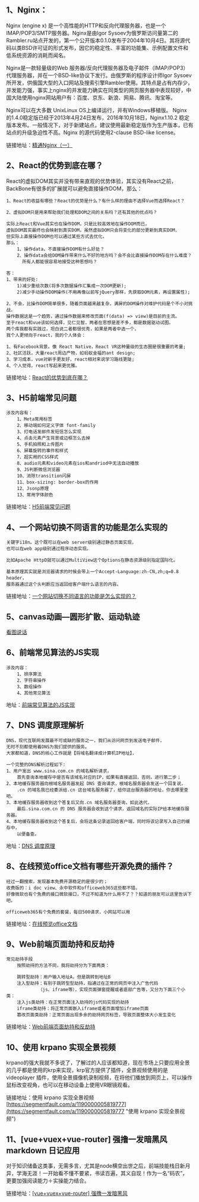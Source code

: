
## 1、Nginx：
Nginx (engine x) 是一个高性能的HTTP和反向代理服务器，也是一个IMAP/POP3/SMTP服务器。Nginx是由Igor Sysoev为俄罗斯访问量第二的Rambler.ru站点开发的，第一个公开版本0.1.0发布于2004年10月4日。其将源代码以类BSD许可证的形式发布，因它的稳定性、丰富的功能集、示例配置文件和低系统资源的消耗而闻名。

Nginx是一款轻量级的Web 服务器/反向代理服务器及电子邮件（IMAP/POP3）代理服务器，并在一个BSD-like协议下发行。由俄罗斯的程序设计师Igor Sysoev所开发，供俄国大型的入口网站及搜索引擎Rambler使用。其特点是占有内存少，并发能力强，事实上nginx的并发能力确实在同类型的网页服务器中表现较好，中国大陆使用nginx网站用户有：百度、京东、新浪、网易、腾讯、淘宝等。

Nginx可以在大多数 UnixLinux OS上编译运行，并有Windows移植版。 Nginx 的1.4.0稳定版已经于2013年4月24日发布，2016年10月18日，Nginx1.10.2 稳定版本发布。一般情况下，对于新建站点，建议使用最新稳定版作为生产版本，已有站点的升级急迫性不高。Nginx 的源代码使用2-clause BSD-like license。

链接地址：[精通Nginx（一）](https://segmentfault.com/a/1190000010857925 "segmentfault 精通Nginx（一）")


## 2、React的优势到底在哪？
React的虚拟DOM其实并没有带来直观的优势体验，其实没有React之前，BackBone有很多的扩展就可以避免直接操作DOM，那么：

	1、React的收益有哪些？React的优势是什么？有什么样的理由不选择Vue而选择React？

	2、虚拟DOM只是用来帮助我们处理和DOM之间的关系吗？还有其他的优点吗？

	实际上React和Vue其实也在操作DOM，只是比较高效地在操作DOM而已，
	虚拟DOM其实最终也会映射到真实DOM，虽然虚拟DOM只会将变化的部分更新到真实DOM，
	但实际上直接操作DOM也可以通过某些方式去优化，
	那么：
		1、操作data，不直接操作DOM有什么好处？
		2、操作data会给DOM操作带来什么不好的地方吗？会不会比直接操作DOM存在什么难度？
		  所有人都能很容易地接受这种思想吗？

	答： 
	1、带来的好处: 
		1)减少重绘次数(将多次数据操作汇集成一次DOM更新); 
		2)减少手动操作DOM操作(不用再像以前写jQuery那样，先获取DOM元素，再设置属性);

	2、不会，比操作DOM简单很多，随着页面越来越复杂，满屏的DOM操作对维护代码是个不小对挑战，
	操作数据这是一个趋势，通过操作数据来修改页面(f(data) => view)是目前的主流。
	至于react和vue该如何选择，见仁见智，两者在思想是差不多，都是数据驱动试图。
	两个库我都有实践过，坦白说二者都很优秀，如果是两者中选一个，
	我个人更倾向于react，我的个人体会：

	1、有Facebook背景。像 React Native，React VR这种量级的生态圈是很重要的考量;
	2、社区活跃，大量react周边产物，如蚂蚁金福的ant design;
	3、学习成本，vue对新手更友好，react相对来说学习路线更陡;
	4、个人觉得，react写起来更优雅。

链接地址：[React的优势到底在哪？](https://segmentfault.com/q/1010000010910773 "React的优势到底在哪？")

## 3、H5前端常见问题
	涉及内容有：
		1、Meta常用标签
		2、移动端如何定义字体 font-family
		3、打电话发邮件发短信怎么实现
		4、点击元素产生背景或边框怎么去掉
		5、手机拍照和上传图片
		6、屏幕旋转的事件和样式
		7、超实用的CSS样式
		8、audio元素和video元素在ios和andriod中无法自动播放
		9、JS判断微信浏览器
		10、消除transition闪屏
		11、box-sizing: border-box的作用
		12、Jsonp原理
		13、常用字体颜色
链接地址：[H5前端常见问题](https://segmentfault.com/a/1190000009616697 "H5前端常见问题")

## 4、一个网站切换不同语言的功能是怎么实现的
	关键字i18n。这个既可以在web server级别通过静态页面实现，
	也可以在web app级别通过程序动态实现。

	比如Apache HttpD就可以通过MultiView这个Options在静态资源级别指定国际化。

	基本原理其实就是浏览器请求的时候会带上一个Accept-Language:zh-CN,zh;q=0.8 header，
	服务器通过这个头判断应当返回给客户端什么语言的内容。
链接地址：[一个网站切换不同语言的功能是怎么实现的？](https://segmentfault.com/q/1010000010675551 "一个网站切换不同语言的功能是怎么实现的？")


## 5、canvas动画—圆形扩散、运动轨迹
[看图说话](https://segmentfault.com/a/1190000008560571 "看图说话")


## 6、前端常见算法的JS实现
	涉及内容：
		1、排序算法
		2、字符串操作
		3、数组操作
		4、其他常见算法
地址：[前端常见算法的JS实现](https://segmentfault.com/a/1190000008593715 "前端常见算法的JS实现")

## 7、DNS 调度原理解析
	DNS，现代互联网发展最不可或缺的服务之一，我们从访问网页到发送电子邮件，
	无时不刻都使用着DNS为我们提供的服务。
	大家都知道，DNS的核心工作就是【将域名翻译成计算机IP地址】，

	一个完整的DNS解析过程如下:
	1、用户发出 www.sina.com.cn 的域名解析请求，
		首先查询本地缓存中是否有该域名对应的IP，如果有直接返回，否则，进行第二步；
	2、本地缓存服务器向根域名服务器发起 DNS 查询请求，根域名服务器会发送一个回复说，
		.cn 的域名我已经委派给.cn 这台域名服务器了，给你这台服务器的地址，你去哪里查吧。
	3、本地缓存服务器收到这个答复后又向.cn 域名服务器查询，如此迭代，
		最后.sina.com.cn 的 DNS 服务器会收到这个请求，返回域名的实际IP给本地缓存服务器。
	4、本地缓存服务器收到这个答复后，会将这条记录返回给客户端，同时将该记录写入自己的缓存中，
		以便备查。
地址：[DNS 调度原理](https://segmentfault.com/a/1190000010787338 "DNS 调度原理")


## 8、在线预览office文档有哪些开源免费的插件？
	经过一翻搜索，发现基本免费开源稳定的是很少的；
	收费版的：i doc view、永中软件和officeweb365这些都不错。
	好像微软也有个免费的接口微软接口，不过不知道为什么用不了？？知道的朋友可以这里告诉下吧。

	officeweb365有个免费的套餐，每日500请求，小网站可以用

链接地址：[在线预览office文档](https://segmentfault.com/q/1010000004959795 "在线预览office文档")

## 9、Web前端页面劫持和反劫持
	常见劫持手段
		按照劫持的方法不同，我将劫持分为下面两类：

		跳转型劫持：用户输入地址A，但是跳转到地址B
		注入型劫持：有别于跳转型型劫持，指通过在正常的网页中注入广告代码
				（js、iframe等），实现页面弹窗提醒或者底部广告等，又分为下面三个小类：
		注入js类劫持：在正常页面注入劫持的js代码实现的劫持
		iframe类劫持：将正常页面嵌入iframe或者页面增加iframe页面
		篡改页面类劫持：正常页面出现多余的劫持网页标签，导致页面整体大小发生变化
链接地址：[Web前端页面劫持和反劫持](https://mp.weixin.qq.com/s/WbrXl2PS4Kh7JtqXRCGAzQ "Web前端页面劫持和反劫持")

## 10、使用 krpano 实现全景视频
krpano的强大我就不多说了，了解过的人应该都知道，现在市场上只要应用全景的几乎都是使用的krp来实现，krp官方提供了插件，全景视频使用的是 videoplayer 插件，使用全景摄像机录制视频，在将他们播放到网页上，可以操作鼠标改变视角，也可以在移动设备上使用VR眼镜观看。

链接地址：使用 krpano 实现全景视频[https://segmentfault.com/a/1190000005819777](https://segmentfault.com/a/1190000005819777 "使用 krpano 实现全景视频")


## 11、[vue+vuex+vue-router] 强撸一发暗黑风 markdown 日记应用
对于知识储备这类事，无需多言，尤其是node横空出世之后，前端技能栈日新月异，学海无涯！一开始看不懂不要紧，书读百遍，其义自现！作为一名“码农”， 更要加强阅读能力＋实操能力结合。


链接地址：[[vue+vuex+vue-router] 强撸一发暗黑风](https://segmentfault.com/a/1190000005787179 "[vue+vuex+vue-router] 强撸一发暗黑风")

